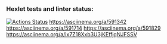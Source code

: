 ### Hexlet tests and linter status:
[![Actions Status](https://github.com/salkynio/frontend-project-44/workflows/hexlet-check/badge.svg)](https://github.com/salkynio/frontend-project-44/actions)
https://asciinema.org/a/591342
https://asciinema.org/a/591714
https://asciinema.org/a/591829
https://asciinema.org/a/lx7Z18Xxb3U3jKEffjqNJFSSV 